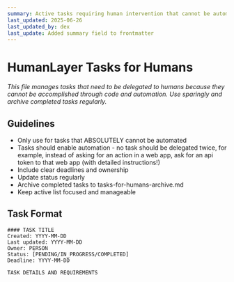 ```yaml
---
summary: Active tasks requiring human intervention that cannot be automated
last_updated: 2025-06-26
last_updated_by: dex
last_update: Added summary field to frontmatter
---
```


# HumanLayer Tasks for Humans

_This file manages tasks that need to be delegated to humans because they cannot be accomplished through code and automation. Use sparingly and archive completed tasks regularly._

## Guidelines

- Only use for tasks that ABSOLUTELY cannot be automated
- Tasks should enable automation - no task should be delegated twice, for example, instead of asking for an action in a web app, ask for an api token to that web app (with detailed instructions!)
- Include clear deadlines and ownership
- Update status regularly
- Archive completed tasks to tasks-for-humans-archive.md
- Keep active list focused and manageable

## Task Format

```
#### TASK TITLE
Created: YYYY-MM-DD
Last updated: YYYY-MM-DD
Owner: PERSON
Status: [PENDING/IN_PROGRESS/COMPLETED]
Deadline: YYYY-MM-DD

TASK DETAILS AND REQUIREMENTS
```
